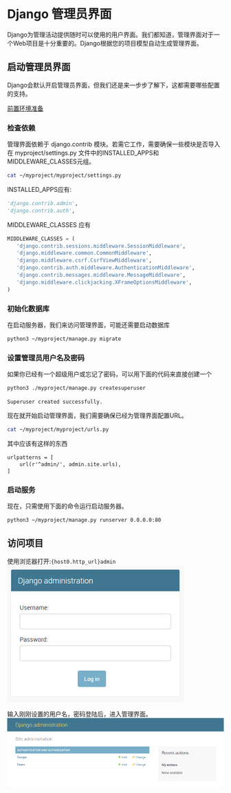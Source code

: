 # Django 管理员界面

Django为管理活动提供随时可以使用的用户界面。我们都知道，管理界面对于一个Web项目是十分重要的。Django根据您的项目模型自动生成管理界面。  

## 启动管理员界面 

Django会默认开启管理员界面，但我们还是来一步步了解下，这都需要哪些配置的支持。

[前置环境准备](./project.html)

### 检查依赖

管理界面依赖于 django.contrib 模块。若需它工作，需要确保一些模块是否导入在 myproject/settings.py 文件中的INSTALLED_APPS和MIDDLEWARE_CLASSES元组。 

```bash
cat ~/myproject/myproject/settings.py
```

 INSTALLED_APPS应有:

```python
'django.contrib.admin',
'django.contrib.auth',
```

 MIDDLEWARE_CLASSES 应有 

```python
MIDDLEWARE_CLASSES = (
   'django.contrib.sessions.middleware.SessionMiddleware',
   'django.middleware.common.CommonMiddleware',
   'django.middleware.csrf.CsrfViewMiddleware',
   'django.contrib.auth.middleware.AuthenticationMiddleware',
   'django.contrib.messages.middleware.MessageMiddleware',
   'django.middleware.clickjacking.XFrameOptionsMiddleware',
)
```

### 初始化数据库

在启动服务器，我们来访问管理界面，可能还需要启动数据库

```bash
python3 ~/myproject/manage.py migrate
```

### 设置管理员用户名及密码

如果你已经有一个超级用户或忘记了密码，可以用下面的代码来直接创建一个

```bash
python3 ./myproject/manage.py createsuperuser 
```

`Superuser created successfully.`

现在就开始启动管理界面，我们需要确保已经为管理界面配置URL。

```bash
cat ~/myproject/myproject/urls.py
```

其中应该有这样的东西

```bashbsh
urlpatterns = [
    url(r'^admin/', admin.site.urls),
]
```

### 启动服务

现在，只需使用下面的命令运行启动服务器。 

```bash
python3 ~/myproject/manage.py runserver 0.0.0.0:80
```

## 访问项目

使用浏览器打开:`{host0.http_url}admin`
![image-20200521171824924](./images/adminlogin.png)


输入刚刚设置的用户名，密码登陆后，进入管理界面。
![image-20200521171803302](./images/adminlogined.png)